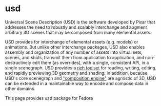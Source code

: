 # usd

Universal Scene Description (USD) is the software developed by Pixar that addresses the need to robustly and scalably interchange and augment arbitrary 3D scenes that may be composed from many elemental assets. 

USD provides for interchange of elemental assets (e.g. models) or animations.  But unlike other interchange packages, USD also enables assembly and organization of any number of assets into virtual sets, scenes, and shots, transmit them from application to application, and non-destructively edit them (as overrides), with a single, consistent API, in a single scenegraph.  USD provides a [rich toolset](https://graphics.pixar.com/usd/docs/USD-Toolset.html) for reading, writing, editing, and rapidly previewing 3D geometry and shading.  In addition, because USD's core scenegraph and ["composition engine"](https://graphics.pixar.com/usd/docs/USD-Glossary.html#USDGlossary-Composition) are agnostic of 3D, USD can be extended in a maintainable way to encode and compose data in other domains.

This page provides usd package for Fedora
